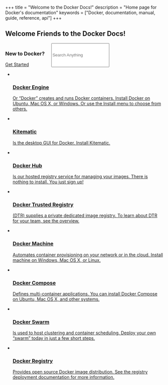 +++
title = "Welcome to the Docker Docs!"
description = "Home page for Docker's documentation"
keywords = ["Docker, documentation, manual, guide, reference, api"]
+++

<section class="hero">
  <h1 class="text-center">Welcome Friends to the Docker Docs!</h1>
  <aside class="cta">
    <div class="row">
      <div class="medium-8 large-6 small-centered columns">
        <div class="row">
          <div class="small-12 medium-6 columns">
            <h3>New to Docker?</h3>
          </div>
          <div class="small-12 medium-6 columns">
            <a class="button" href="/mac/started/">Get Started</a>
          </div>
        </div>
        <input type="text" placeholder="Search Anything">
      </div>
    </div>
  </aside>
</section>

<section class="row">
  <div class="columns">
    <ul class="products-list" data-equalizer>
      <li>
        <a href="##" class="product-tile" data-equalizer-watch>
          <img src="/dist/assets/images/products/engine.svg" alt="">
          <h3>Docker Engine</h3>
          <p>
            Or “Docker” creates and runs Docker containers. Install Docker on Ubuntu, Mac OS X, or Windows. Or use the Install menu to choose from others.
          </p>
        </a>
      </li>
      <li>
        <a href="##" class="product-tile" data-equalizer-watch>
          <img src="/dist/assets/images/products/kitematic.svg" alt="">
          <h3>Kitematic</h3>
          <p>
            Is the desktop GUI for Docker. Install Kitematic.
          </p>
        </a>
      </li>
      <li>
        <a href="##" class="product-tile" data-equalizer-watch>
          <img src="/dist/assets/images/products/hub.svg" alt="">
          <h3>Docker Hub</h3>
          <p>
            Is our hosted registry service for managing your images. There is nothing to install. You just sign up!
          </p>
        </a>
      </li>
      <li>
        <a href="##" class="product-tile" data-equalizer-watch>
          <img src="/dist/assets/images/products/registry.svg" alt="">
          <h3>Docker Trusted Registry</h3>
          <p>
            (DTR) supplies a private dedicated image registry. To learn about DTR for your team, see the overview.
          </p>
        </a>
      </li>
      <li>
        <a href="##" class="product-tile" data-equalizer-watch>
          <img src="/dist/assets/images/products/machine.svg" alt="">
          <h3>Docker Machine</h3>
          <p>
            Automates container provisioning on your network or in the cloud. Install machine on Windows, Mac OS X, or Linux.
          </p>
        </a>
      </li>
      <li>
        <a href="##" class="product-tile" data-equalizer-watch>
          <img src="/dist/assets/images/products/compose.svg" alt="">
          <h3>Docker Compose</h3>
          <p>
            Defines multi-container applications. You can install Docker Compose on Ubuntu, Mac OS X, and other systems.
          </p>
        </a>
      </li>
      <li>
        <a href="##" class="product-tile" data-equalizer-watch>
          <img src="/dist/assets/images/products/swarm.svg" alt="">
          <h3>Docker Swarm</h3>
          <p>
            Is used to host clustering and container scheduling. Deploy your own “swarm” today in just a few short steps.
          </p>
        </a>
      </li>
      <li>
        <a href="##" class="product-tile" data-equalizer-watch>
          <img src="/dist/assets/images/products/registry.svg" alt="">
          <h3>Docker Registry</h3>
          <p>
            Provides open source Docker image distribution. See the registry deployment documentation for more information.
          </p>
        </a>
      </li>
    </ul>
  </div>
</section>
